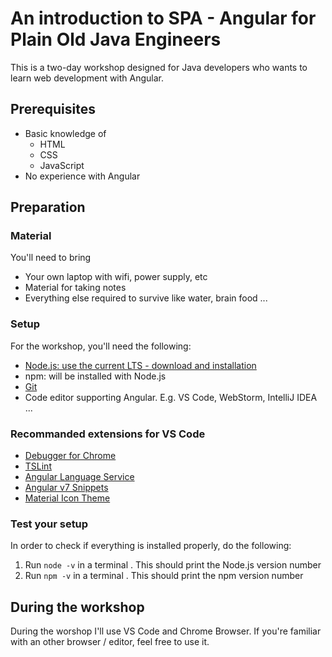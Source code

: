# An introduction to SPA - Angular for Plain Old Java Engineers
This is a two-day workshop designed for Java developers who wants to learn web development with Angular.

## Prerequisites
* Basic knowledge of
    * HTML
    * CSS
    * JavaScript
* No experience with Angular

## Preparation

### Material

You'll need to bring
* Your own laptop with wifi, power supply, etc
* Material for taking notes
* Everything else required to survive like water, brain food ...

### Setup
For the workshop, you'll need the following:
* [Node.js: use the current LTS - download and installation](https://nodejs.org)
* npm: will be installed with Node.js
* [Git](https://git-scm.com)
* Code editor supporting Angular. E.g. VS Code, WebStorm, IntelliJ IDEA ...

### Recommanded extensions for VS Code
* [Debugger for Chrome](https://marketplace.visualstudio.com/items?itemName=msjsdiag.debugger-for-chrome)
* [TSLint](https://marketplace.visualstudio.com/items?itemName=ms-vscode.vscode-typescript-tslint-plugin)
* [Angular Language Service](https://marketplace.visualstudio.com/items?itemName=Angular.ng-template)
* [Angular v7 Snippets](https://marketplace.visualstudio.com/items?itemName=johnpapa.Angular2)
* [Material Icon Theme](https://marketplace.visualstudio.com/items?itemName=PKief.material-icon-theme)

### Test your setup
In order to check if everything is installed properly, do the following: 
1. Run `node -v` in a terminal . This should print the Node.js version number
2. Run `npm -v` in a terminal . This should print the npm version number

## During the workshop
During the worshop I'll use VS Code and Chrome Browser. If you're familiar with an other browser / editor, feel free to use it.
